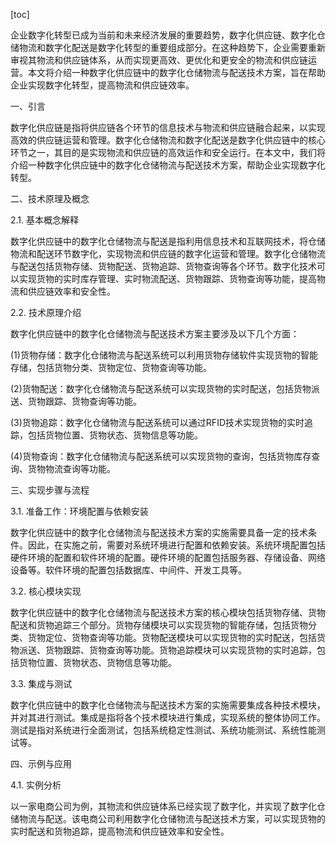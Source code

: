 
[toc]                    
                
                
企业数字化转型已成为当前和未来经济发展的重要趋势，数字化供应链、数字化仓储物流和数字化配送是数字化转型的重要组成部分。在这种趋势下，企业需要重新审视其物流和供应链体系，从而实现更高效、更优化和更安全的物流和供应链运营。本文将介绍一种数字化供应链中的数字化仓储物流与配送技术方案，旨在帮助企业实现数字化转型，提高物流和供应链效率。

一、引言

数字化供应链是指将供应链各个环节的信息技术与物流和供应链融合起来，以实现高效的供应链运营和管理。数字化仓储物流和数字化配送是数字化供应链中的核心环节之一，其目的是实现物流和供应链的高效运作和安全运行。在本文中，我们将介绍一种数字化供应链中的数字化仓储物流与配送技术方案，帮助企业实现数字化转型。

二、技术原理及概念

2.1. 基本概念解释

数字化供应链中的数字化仓储物流与配送是指利用信息技术和互联网技术，将仓储物流和配送环节数字化，实现物流和供应链的数字化运营和管理。数字化仓储物流与配送包括货物存储、货物配送、货物追踪、货物查询等各个环节。数字化技术可以实现货物的实时库存管理、实时物流配送、货物跟踪、货物查询等功能，提高物流和供应链效率和安全性。

2.2. 技术原理介绍

数字化供应链中的数字化仓储物流与配送技术方案主要涉及以下几个方面：

(1)货物存储：数字化仓储物流与配送系统可以利用货物存储软件实现货物的智能存储，包括货物分类、货物定位、货物查询等功能。

(2)货物配送：数字化仓储物流与配送系统可以实现货物的实时配送，包括货物派送、货物跟踪、货物查询等功能。

(3)货物追踪：数字化仓储物流与配送系统可以通过RFID技术实现货物的实时追踪，包括货物位置、货物状态、货物信息等功能。

(4)货物查询：数字化仓储物流与配送系统可以实现货物的查询，包括货物库存查询、货物物流查询等功能。

三、实现步骤与流程

3.1. 准备工作：环境配置与依赖安装

数字化供应链中的数字化仓储物流与配送技术方案的实施需要具备一定的技术条件。因此，在实施之前，需要对系统环境进行配置和依赖安装。系统环境配置包括硬件环境的配置和软件环境的配置。硬件环境的配置包括服务器、存储设备、网络设备等。软件环境的配置包括数据库、中间件、开发工具等。

3.2. 核心模块实现

数字化供应链中的数字化仓储物流与配送技术方案的核心模块包括货物存储、货物配送和货物追踪三个部分。货物存储模块可以实现货物的智能存储，包括货物分类、货物定位、货物查询等功能。货物配送模块可以实现货物的实时配送，包括货物派送、货物跟踪、货物查询等功能。货物追踪模块可以实现货物的实时追踪，包括货物位置、货物状态、货物信息等功能。

3.3. 集成与测试

数字化供应链中的数字化仓储物流与配送技术方案的实施需要集成各种技术模块，并对其进行测试。集成是指将各个技术模块进行集成，实现系统的整体协同工作。测试是指对系统进行全面测试，包括系统稳定性测试、系统功能测试、系统性能测试等。

四、示例与应用

4.1. 实例分析

以一家电商公司为例，其物流和供应链体系已经实现了数字化，并实现了数字化仓储物流与配送。该电商公司利用数字化仓储物流与配送技术方案，可以实现货物的实时配送和货物追踪，提高物流和供应链效率和安全性。

